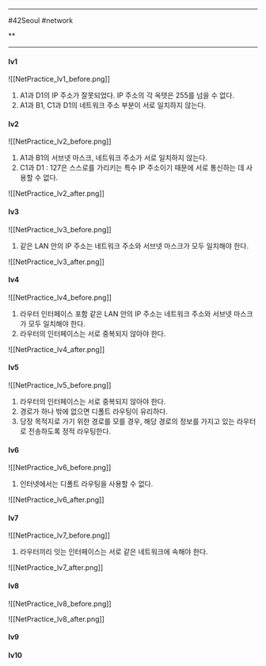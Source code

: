 
---

#42Seoul #network 

**

---

#### lv1

![[NetPractice_lv1_before.png]]

1. A1과 D1의 IP 주소가 잘못되었다. IP 주소의 각 옥텟은 255를 넘을 수 없다.
2. A1과 B1, C1과 D1의 네트워크 주소 부분이 서로 일치하지 않는다.

#### lv2

![[NetPractice_lv2_before.png]]

1. A1과 B1의 서브넷 마스크, 네트워크 주소가 서로 일치하지 않는다.
2. C1과 D1 : 127은 스스로를 가리키는 특수 IP 주소이기 때문에 서로 통신하는 데 사용할 수 없다.

![[NetPractice_lv2_after.png]]

#### lv3

![[NetPractice_lv3_before.png]]

1. 같은 LAN 안의 IP 주소는 네트워크 주소와 서브넷 마스크가 모두 일치해야 한다.

![[NetPractice_lv3_after.png]]

#### lv4

![[NetPractice_lv4_before.png]]

1. 라우터 인터페이스 포함 같은 LAN 안의 IP 주소는 네트워크 주소와 서브넷 마스크가 모두 일치해야 한다.
2. 라우터의 인터페이스는 서로 중복되지 않아야 한다.

![[NetPractice_lv4_after.png]]

#### lv5

![[NetPractice_lv5_before.png]]

1. 라우터의 인터페이스는 서로 중복되지 않아야 한다.
2. 경로가 하나 밖에 없으면 디폴트 라우팅이 유리하다.
3. 당장 목적지로 가기 위한 경로를 모를 경우, 해당 경로의 정보를 가지고 있는 라우터로 전송하도록 정적 라우팅한다.

#### lv6

![[NetPractice_lv6_before.png]]

1. 인터넷에서는 디폴트 라우팅을 사용할 수 없다.

![[NetPractice_lv6_after.png]]

#### lv7

![[NetPractice_lv7_before.png]]

1. 라우터끼리 잇는 인터페이스는 서로 같은 네트워크에 속해야 한다.

![[NetPractice_lv7_after.png]]

#### lv8

![[NetPractice_lv8_before.png]]

![[NetPractice_lv8_after.png]]

#### lv9




#### lv10